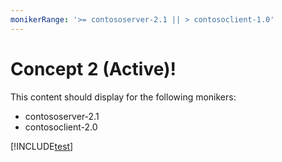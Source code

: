 ```yaml
---
monikerRange: '>= contososerver-2.1 || > contosoclient-1.0'
---
```


# Concept 2 (Active)!

This content should display for the following monikers:

* contososerver-2.1
* contosoclient-2.0

[!INCLUDE[test](./sub-concepts/sub-concept-2.md)]
